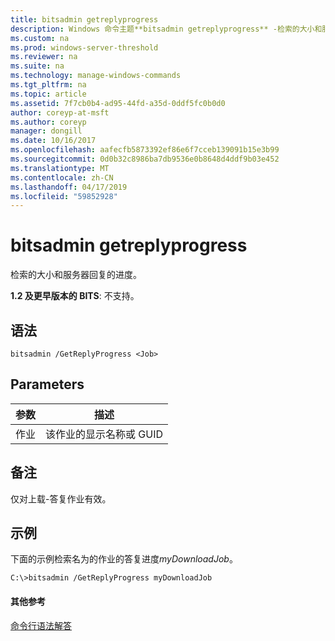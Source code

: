 ```yaml
---
title: bitsadmin getreplyprogress
description: Windows 命令主题**bitsadmin getreplyprogress** -检索的大小和服务器回复的进度。
ms.custom: na
ms.prod: windows-server-threshold
ms.reviewer: na
ms.suite: na
ms.technology: manage-windows-commands
ms.tgt_pltfrm: na
ms.topic: article
ms.assetid: 7f7cb0b4-ad95-44fd-a35d-0ddf5fc0b0d0
author: coreyp-at-msft
ms.author: coreyp
manager: dongill
ms.date: 10/16/2017
ms.openlocfilehash: aafecfb5873392ef86e6f7cceb139091b15e3b99
ms.sourcegitcommit: 0d0b32c8986ba7db9536e0b8648d4ddf9b03e452
ms.translationtype: MT
ms.contentlocale: zh-CN
ms.lasthandoff: 04/17/2019
ms.locfileid: "59852928"
---
```

# <a name="bitsadmin-getreplyprogress"></a>bitsadmin getreplyprogress

检索的大小和服务器回复的进度。

**1.2 及更早版本的 BITS**: 不支持。

## <a name="syntax"></a>语法

```
bitsadmin /GetReplyProgress <Job>
```

## <a name="parameters"></a>Parameters

|参数|描述|
|---------|-----------|
|作业|该作业的显示名称或 GUID|

## <a name="remarks"></a>备注

仅对上载-答复作业有效。

## <a name="BKMK_examples"></a>示例

下面的示例检索名为的作业的答复进度*myDownloadJob*。
```
C:\>bitsadmin /GetReplyProgress myDownloadJob
```

#### <a name="additional-references"></a>其他参考

[命令行语法解答](command-line-syntax-key.md)